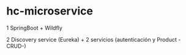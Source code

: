 # hc-microservice

1 SpringBoot + Wildfly

2 Discovery  service (Eureka) + 2 servicios (autenticación y Product -CRUD-)
